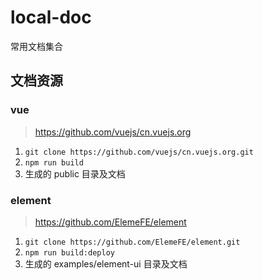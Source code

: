 # local-doc

常用文档集合

## 文档资源

### vue

> https://github.com/vuejs/cn.vuejs.org

1. `git clone https://github.com/vuejs/cn.vuejs.org.git`
2. `npm run build`
3. 生成的 public 目录及文档

### element

> https://github.com/ElemeFE/element

1. `git clone https://github.com/ElemeFE/element.git`
2. `npm run build:deploy`
3. 生成的 examples/element-ui 目录及文档
